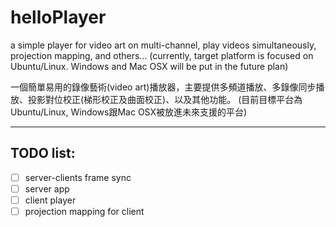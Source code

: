 helloPlayer
===========

a simple player for video art on multi-channel, play videos simultaneously, projection mapping, and others...
(currently, target platform is focused on Ubuntu/Linux. Windows and Mac OSX will be put in the future plan)


一個簡單易用的錄像藝術(video art)播放器，主要提供多頻道播放、多錄像同步播放、投影對位校正(梯形校正及曲面校正)、以及其他功能。
(目前目標平台為Ubuntu/Linux, Windows跟Mac OSX被放進未來支援的平台)

-------------------------------------------

TODO list:
----------
- [ ] server-clients frame sync
- [ ] server app
- [ ] client player
- [ ] projection mapping for client